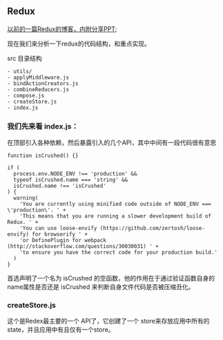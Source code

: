 ## Redux

[以前的一篇Redux的博客，内附分享PPT](https://github.com/94dreamer/Note/tree/master/Redux的subscribe的困境);

现在我们来分析一下redux的代码结构，和重点实现。

src 目录结构

```
- utils/
- applyMiddleware.js
- bindActionCreators.js
- combineReducers.js
- compose.js
- createStore.js
- index.js
```

### 我们先来看 index.js：

在顶部引入各种依赖，然后暴露引入的几个API，其中中间有一段代码很有意思

```
function isCrushed() {}

if (
  process.env.NODE_ENV !== 'production' &&
  typeof isCrushed.name === 'string' &&
  isCrushed.name !== 'isCrushed'
) {
  warning(
    'You are currently using minified code outside of NODE_ENV === \'production\'. ' +
    'This means that you are running a slower development build of Redux. ' +
    'You can use loose-envify (https://github.com/zertosh/loose-envify) for browserify ' +
    'or DefinePlugin for webpack (http://stackoverflow.com/questions/30030031) ' +
    'to ensure you have the correct code for your production build.'
  )
}
```

首选声明了一个名为 isCrushed 的空函数，他的作用在于通过验证函数自身的 name属性是否还是 isCrushed 来判断自身文件代码是否被压缩丑化。



### createStore.js

这个是Redex最主要的一个 API了，它创建了一个 store来存放应用中所有的state，并且应用中有且仅有一个store。








